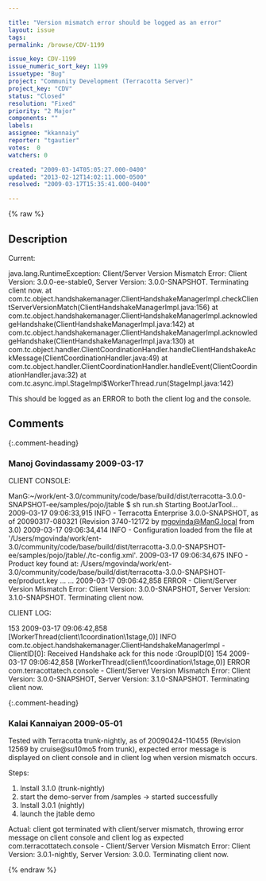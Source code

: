 ```yaml
---

title: "Version mismatch error should be logged as an error"
layout: issue
tags: 
permalink: /browse/CDV-1199

issue_key: CDV-1199
issue_numeric_sort_key: 1199
issuetype: "Bug"
project: "Community Development (Terracotta Server)"
project_key: "CDV"
status: "Closed"
resolution: "Fixed"
priority: "2 Major"
components: ""
labels: 
assignee: "kkannaiy"
reporter: "tgautier"
votes:  0
watchers: 0

created: "2009-03-14T05:05:27.000-0400"
updated: "2013-02-12T14:02:11.000-0500"
resolved: "2009-03-17T15:35:41.000-0400"

---
```




{% raw %}



## Description

<div markdown="1" class="description">

Current:

java.lang.RuntimeException: Client/Server Version Mismatch Error: Client Version: 3.0.0-ee-stable0, Server Version: 3.0.0-SNAPSHOT.  Terminating client now.
	at com.tc.object.handshakemanager.ClientHandshakeManagerImpl.checkClientServerVersionMatch(ClientHandshakeManagerImpl.java:156)
	at com.tc.object.handshakemanager.ClientHandshakeManagerImpl.acknowledgeHandshake(ClientHandshakeManagerImpl.java:142)
	at com.tc.object.handshakemanager.ClientHandshakeManagerImpl.acknowledgeHandshake(ClientHandshakeManagerImpl.java:130)
	at com.tc.object.handler.ClientCoordinationHandler.handleClientHandshakeAckMessage(ClientCoordinationHandler.java:49)
	at com.tc.object.handler.ClientCoordinationHandler.handleEvent(ClientCoordinationHandler.java:32)
	at com.tc.async.impl.StageImpl$WorkerThread.run(StageImpl.java:142)

This should be logged as an ERROR to both the client log and the console.

</div>

## Comments


{:.comment-heading}
### **Manoj Govindassamy** <span class="date">2009-03-17</span>

<div markdown="1" class="comment">

CLIENT CONSOLE:

ManG:~/work/ent-3.0/community/code/base/build/dist/terracotta-3.0.0-SNAPSHOT-ee/samples/pojo/jtable $ sh run.sh Starting BootJarTool...
2009-03-17 09:06:33,915 INFO - Terracotta Enterprise 3.0.0-SNAPSHOT, as of 20090317-080321 (Revision 3740-12172 by mgovinda@ManG.local from 3.0)
2009-03-17 09:06:34,414 INFO - Configuration loaded from the file at '/Users/mgovinda/work/ent-3.0/community/code/base/build/dist/terracotta-3.0.0-SNAPSHOT-ee/samples/pojo/jtable/./tc-config.xml'.
2009-03-17 09:06:34,675 INFO - Product key found at: /Users/mgovinda/work/ent-3.0/community/code/base/build/dist/terracotta-3.0.0-SNAPSHOT-ee/product.key
...
...
2009-03-17 09:06:42,858 ERROR - Client/Server Version Mismatch Error: Client Version: 3.0.0-SNAPSHOT, Server Version: 3.1.0-SNAPSHOT.  Terminating client now.


CLIENT LOG:

153 2009-03-17 09:06:42,858 [WorkerThread(client\1coordination\1stage,0)] INFO com.tc.object.handshakemanager.ClientHandshakeManagerImpl - ClientID[0]: Received Handshake ack for this node :GroupID[0]    154 2009-03-17 09:06:42,858 [WorkerThread(client\1coordination\1stage,0)] ERROR com.terracottatech.console - Client/Server Version Mismatch Error: Client Version: 3.0.0-SNAPSHOT, Server Version: 3.1.0-SNAPSHOT.  Terminating client now.

</div>


{:.comment-heading}
### **Kalai Kannaiyan** <span class="date">2009-05-01</span>

<div markdown="1" class="comment">

Tested with Terracotta trunk-nightly, as of 20090424-110455 (Revision 12569 by cruise@su10mo5 from trunk), expected error message is displayed on client console and in client log when version mismatch occurs.

Steps:
1. Install 3.1.0 (trunk-nightly)
2. start the demo-server from /samples -> started successfully 
3. Install 3.0.1 (nightly)
4. launch the jtable demo 

Actual:
client got terminated with client/server mismatch, throwing error message on client console and client log as expected
com.terracottatech.console - Client/Server Version Mismatch Error: Client Version: 3.0.1-nightly, Server Version: 3.0.0.  Terminating client now.





</div>



{% endraw %}
